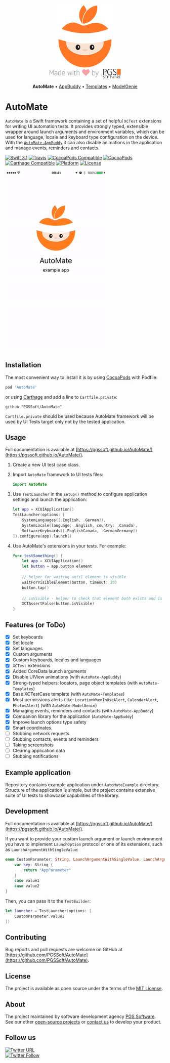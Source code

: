 <div align="center">
    <img src="assets/logo.png" alt="AutoMate, made by PGS Software" />
    <br />
    <img src="assets/made-with-love-by-PGS.png" />
    <p>
      <b>AutoMate</b> &bull;
      <a href="https://github.com/PGSSoft/AutoMate-AppBuddy">AppBuddy</a> &bull;
      <a href="https://github.com/PGSSoft/AutoMate-Templates">Templates</a> &bull;
      <a href="https://github.com/PGSSoft/AutoMate-ModelGenie">ModelGenie</a>
    </p>
</div>

# AutoMate

`AutoMate` is a Swift framework containing a set of helpful `XCTest` extensions for writing UI automation tests.
It provides strongly typed, extensible wrapper around launch arguments and environment variables, which can be used for language, locale and keyboard type configuration on the device.
With the [`AutoMate-AppBuddy`](https://github.com/PGSSoft/AutoMate-AppBuddy) it can also disable animations in the application and manage events, reminders and contacts.

[![Swift 3.1](https://img.shields.io/badge/Swift-3.1-orange.svg?style=flat)](https://swift.org)
[![Travis](https://img.shields.io/travis/PGSSoft/AutoMate.svg)](https://travis-ci.org/PGSSoft/AutoMate)
[![CocoaPods Compatible](https://img.shields.io/cocoapods/v/AutoMate.svg)](https://cocoapods.org/pods/AutoMate)
[![CocoaPods](https://img.shields.io/cocoapods/metrics/doc-percent/AutoMate.svg)](https://pgssoft.github.io/AutoMate/)
[![Carthage Compatible](https://img.shields.io/badge/Carthage-compatible-4BC51D.svg?style=flat)](https://github.com/Carthage/Carthage)
[![Platform](https://img.shields.io/cocoapods/p/AutoMate.svg)](https://cocoapods.org/pods/AutoMate)
[![License](https://img.shields.io/github/license/PGSSoft/AutoMate.svg)](https://github.com/PGSSoft/AutoMate/blob/master/LICENSE)

![AutoMate](assets/AutoMate.gif)

## Installation

The most convenient way to install it is by using [CocoaPods](https://cocoapods.org) with Podfile:

```ruby
pod 'AutoMate'
```

or using [Carthage](https://github.com/Carthage/Carthage) and add a line to `Cartfile.private`:

```
github "PGSSoft/AutoMate"
```

`Cartfile.private` should be used because AutoMate framework will be used by UI Tests target only not by the tested application.

## Usage

Full documentation is available at [https://pgssoft.github.io/AutoMate/](https://pgssoft.github.io/AutoMate/).

1. Create a new UI test case class.
2. Import `AutoMate` framework to UI tests files:

    ```swift
    import AutoMate
    ```

3. Use `TestLauncher` in the `setup()` method to configure application settings and launch the application:

    ```swift
    let app = XCUIApplication()
    TestLauncher(options: [
        SystemLanguages([.English, .German]),
        SystemLocale(language: .English, country: .Canada),
        SoftwareKeyboards([.EnglishCanada, .GermanGermany])
    ]).configure(app).launch()
    ```

4. Use AutoMate's extensions in your tests. For example:

    ```swift
    func testSomething() {
        let app = XCUIApplication()
        let button = app.button.element

        // helper for waiting until element is visible
        waitForVisibleElement(button, timeout: 20)
        button.tap()

        // isVisible - helper to check that element both exists and is hittable
        XCTAssertFalse(button.isVisible)
    }
    ```

## Features (or ToDo)

- [x] Set keyboards
- [x] Set locale
- [x] Set languages
- [x] Custom arguments
- [x] Custom keyboards, locales and languages
- [x] `XCTest` extensions
- [x] Added CoreData launch arguments
- [x] Disable UIView animations (with `AutoMate-AppBuddy`)
- [x] Strong-typed helpers: locators, page object templates (with `AutoMate-Templates`)
- [x] Base XCTestCase template (with `AutoMate-Templates`)
- [x] Most permissions alerts (like: `LocationWhenInUseAlert`, `CalendarAlert`, `PhotosAlert`) (with `AutoMate-ModelGenie`)
- [x] Managing events, reminders and contacts (with `AutoMate-AppBuddy`)
- [x] Companion library for the application (`AutoMate-AppBuddy`)
- [x] Improve launch options type safety
- [x] Smart coordinates.
- [ ] Stubbing network requests
- [ ] Stubbing contacts, events and reminders
- [ ] Taking screenshots
- [ ] Clearing application data
- [ ] Stubbing notifications

## Example application

Repository contains example application under `AutoMateExample` directory.
Structure of the application is simple, but the project contains extensive suite of UI tests to showcase capabilities of the library.

## Development

Full documentation is available at [https://pgssoft.github.io/AutoMate/](https://pgssoft.github.io/AutoMate/).

If you want to provide your custom launch argument or launch environment you have to implement `LaunchOption` protocol or one of its extensions, such as `LaunchArgumentWithSingleValue`:

```swift
enum CustomParameter: String, LaunchArgumentWithSingleValue, LaunchArgumentValue {
    var key: String {
        return "AppParameter"
    }
    case value1
    case value2
}
```

Then, you can pass it to the `TestBuilder`:

```swift
let launcher = TestLauncher(options: [
    CustomParameter.value1
])
```

## Contributing

Bug reports and pull requests are welcome on GitHub at [https://github.com/PGSSoft/AutoMate](https://github.com/PGSSoft/AutoMate).

## License

The project is available as open source under the terms of the [MIT License](http://opensource.org/licenses/MIT).

## About
The project maintained by software development agency [PGS Software](https://www.pgs-soft.com).
See our other [open-source projects](https://github.com/PGSSoft) or [contact us](https://www.pgs-soft.com/contact-us) to develop your product.

## Follow us

[![Twitter URL](https://img.shields.io/twitter/url/http/shields.io.svg?style=social)](https://twitter.com/intent/tweet?text=https://github.com/PGSSoft/AutoMate)  
[![Twitter Follow](https://img.shields.io/twitter/follow/pgssoftware.svg?style=social&label=Follow)](https://twitter.com/pgssoftware)
